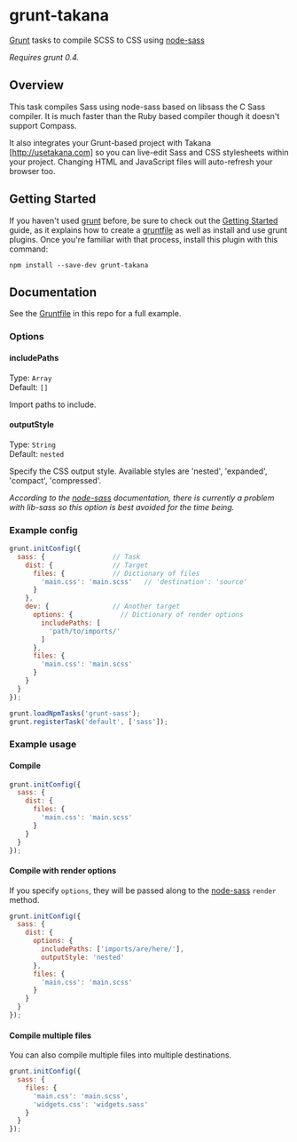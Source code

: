 # grunt-takana

[Grunt][grunt] tasks to compile SCSS to CSS using [node-sass](https://github.com/andrew/node-sass)

*Requires grunt 0.4.*

## Overview

This task compiles Sass using node-sass based on libsass the C Sass compiler. It is much faster than the Ruby based compiler though it doesn't support Compass.

It also integrates your Grunt-based project with Takana [http://usetakana.com] so you can live-edit Sass and CSS stylesheets within your project. Changing HTML and JavaScript files will auto-refresh your browser too.

## Getting Started

If you haven't used [grunt][] before, be sure to check out the [Getting Started][] guide, as it explains how to create a [gruntfile][Getting Started] as well as install and use grunt plugins. Once you're familiar with that process, install this plugin with this command:

```shell
npm install --save-dev grunt-takana
```

[grunt]: http://gruntjs.com
[Getting Started]: https://github.com/gruntjs/grunt/wiki/Getting-started


## Documentation

See the [Gruntfile](https://github.com/sindresorhus/grunt-sass/blob/master/Gruntfile.js) in this repo for a full example.

### Options


#### includePaths

Type: `Array`  
Default: `[]`

Import paths to include.


#### outputStyle

Type: `String`  
Default: `nested`

Specify the CSS output style. Available styles are 'nested', 'expanded', 'compact', 'compressed'.

*According to the [node-sass](https://github.com/andrew/node-sass) documentation, there is currently a problem with lib-sass so this option is best avoided for the time being.*


### Example config

```javascript
grunt.initConfig({
  sass: {                 // Task
    dist: {               // Target
      files: {            // Dictionary of files
        'main.css': 'main.scss'   // 'destination': 'source'
      }
    },
    dev: {                // Another target
      options: {            // Dictionary of render options
        includePaths: [
          'path/to/imports/'
        ]
      },
      files: {
        'main.css': 'main.scss'
      }
    }
  }
});

grunt.loadNpmTasks('grunt-sass');
grunt.registerTask('default', ['sass']);
```


### Example usage


#### Compile

```javascript
grunt.initConfig({
  sass: {
    dist: {
      files: {
        'main.css': 'main.scss'
      }
    }
  }
});
```


#### Compile with render options

If you specify `options`, they will be passed along to the [node-sass](https://github.com/andrew/node-sass) `render` method.

```javascript
grunt.initConfig({
  sass: {
    dist: {
      options: {
        includePaths: ['imports/are/here/'],
        outputStyle: 'nested'
      },
      files: {
        'main.css': 'main.scss'
      }
    }
  }
});
```


#### Compile multiple files

You can also compile multiple files into multiple destinations.

```javascript
grunt.initConfig({
  sass: {
    files: {
      'main.css': 'main.scss',
      'widgets.css': 'widgets.sass'
    }
  }
});
```
